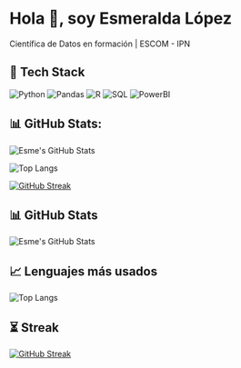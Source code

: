 # Hola 👋, soy Esmeralda López
Científica de Datos en formación | ESCOM - IPN

## 🔧 Tech Stack
![Python](https://img.shields.io/badge/-Python-3776AB?style=flat&logo=python&logoColor=white)
![Pandas](https://img.shields.io/badge/-Pandas-150458?style=flat&logo=pandas)
![R](https://img.shields.io/badge/-R-276DC3?style=flat&logo=r)
![SQL](https://img.shields.io/badge/-SQL-4479A1?style=flat&logo=mysql)
![PowerBI](https://img.shields.io/badge/-PowerBI-F2C811?style=flat&logo=powerbi)

## 📊 GitHub Stats:
![Esme's GitHub Stats](https://github-readme-stats.vercel.app/api?username=esme-lopezs&show_icons=true&theme=material-palenight)

![Top Langs](https://github-readme-stats.vercel.app/api/top-langs/?username=esme-lopezs&layout=compact&theme=material-palenight)

[![GitHub Streak](https://streak-stats.demolab.com?user=esme-lopezs&theme=material-palenight)](https://git.io/streak-stats)
## 📊 GitHub Stats
![Esme's GitHub Stats](https://github-readme-stats.vercel.app/api?username=esme-lopezs&show_icons=true&theme=material-palenight)
## 📈 Lenguajes más usados
![Top Langs](https://github-readme-stats.vercel.app/api/top-langs/?username=esme-lopezs&layout=compact&theme=material-palenight)
## ⏳ Streak 
[![GitHub Streak](https://streak-stats.demolab.com?user=esme-lopezs&theme=material-palenight)](https://git.io/streak-stats)



